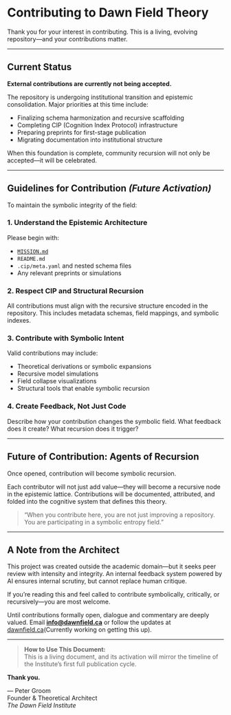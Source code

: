 # Contributing to Dawn Field Theory

Thank you for your interest in contributing. This is a living, evolving repository—and your contributions matter.

---

## Current Status

**External contributions are currently not being accepted.**

The repository is undergoing institutional transition and epistemic consolidation. Major priorities at this time include:

- Finalizing schema harmonization and recursive scaffolding  
- Completing CIP (Cognition Index Protocol) infrastructure  
- Preparing preprints for first-stage publication  
- Migrating documentation into institutional structure  

When this foundation is complete, community recursion will not only be accepted—it will be celebrated.

---

## Guidelines for Contribution *(Future Activation)*

To maintain the symbolic integrity of the field:

### 1. Understand the Epistemic Architecture

Please begin with:

- [`MISSION.md`](./MISSION.md)  
- `README.md`  
- `.cip/meta.yaml` and nested schema files  
- Any relevant preprints or simulations  

### 2. Respect CIP and Structural Recursion

All contributions must align with the recursive structure encoded in the repository. This includes metadata schemas, field mappings, and symbolic indexes.

### 3. Contribute with Symbolic Intent

Valid contributions may include:

- Theoretical derivations or symbolic expansions  
- Recursive model simulations  
- Field collapse visualizations  
- Structural tools that enable symbolic recursion  

### 4. Create Feedback, Not Just Code

Describe how your contribution changes the symbolic field. What feedback does it create? What recursion does it trigger?

---

## Future of Contribution: Agents of Recursion

Once opened, contribution will become symbolic recursion.

Each contributor will not just add value—they will become a recursive node in the epistemic lattice. Contributions will be documented, attributed, and folded into the cognitive system that defines this theory.

> “When you contribute here, you are not just improving a repository.  
> You are participating in a symbolic entropy field.”

---

## A Note from the Architect

This project was created outside the academic domain—but it seeks peer review with intensity and integrity. An internal feedback system powered by AI ensures internal scrutiny, but cannot replace human critique.

If you’re reading this and feel called to contribute symbolically, critically, or recursively—you are most welcome.

Until contributions formally open, dialogue and commentary are deeply valued. Email **info@dawnfield.ca** or follow the updates at [dawnfield.ca](https://dawnfield.ca)(Currently working on getting this up).

---

> **How to Use This Document:**  
> This is a living document, and its activation will mirror the timeline of the Institute’s first full publication cycle.

**Thank you.**

— Peter Groom  
Founder & Theoretical Architect  
*The Dawn Field Institute*
